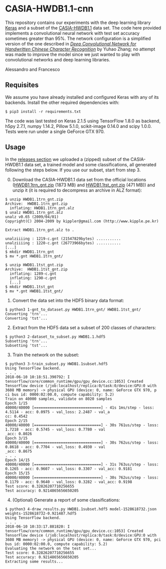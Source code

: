 # CASIA-HWDB1.1-cnn
This repository contains our experiments with the deep learning library [Keras](http://keras.io/) and a subset of the [CASIA-HWDB1.1](http://www.nlpr.ia.ac.cn/databases/handwriting/Home.html) data set. The code here provided implements a convolutional neural network with test set accuracy sometimes greater than 95%. The network configuration is a simplified version of the one described in [_Deep Convolutional Network for Handwritten Chinese Character Recognition_](http://yuhao.im/files/Zhang_CNNChar.pdf) by Yuhao Zhang; no attempt was made to improve the model since we just wanted to play with convolutional networks and deep learning libraries.

Alessandro and Francesco

## Requisites
We assume you have already installed and configured Keras with any of its backends. Install the other required dependencies with:
```
$ pip3 install -r requirements.txt
```
The code was last tested on Keras 2.1.5 using TensorFlow 1.8.0 as backend, h5py 2.7.1, numpy 1.14.2, Pillow 5.1.0, scikit-image 0.14.0 and scipy 1.0.0. Tests were run under a single GeForce GTX 970.

## Usage
In the [releases section](https://github.com/integeruser/CASIA-HWDB1.1-cnn/releases) we uploaded a (zipped) subset of the CASIA-HWDB1.1 data set, a trained model and some classifications, all generated following the steps below. If you use our subset, start from step 3.

0. Download the CASIA-HWDB1.1 data set from the official locations ([HWDB1.1trn_gnt.zip](http://www.nlpr.ia.ac.cn/databases/download/feature_data/HWDB1.1trn_gnt.zip) (1873 MB) and [HWDB1.1tst_gnt.zip](http://www.nlpr.ia.ac.cn/databases/download/feature_data/HWDB1.1tst_gnt.zip) (471 MB)) and unzip it (it is required to decompress an archive in ALZ format):
```
$ unzip HWDB1.1trn_gnt.zip
Archive:  HWDB1.1trn_gnt.zip
  inflating: HWDB1.1trn_gnt.alz
$ unalz HWDB1.1trn_gnt.alz
unalz v0.65 (2009/04/01)
Copyright(C) 2004-2009 by kippler@gmail.com (http://www.kipple.pe.kr)

Extract HWDB1.1trn_gnt.alz to .

unalziiiing : 1219-c.gnt (21547829bytes) ...........
unalziiiing : 1220-c.gnt (26773966bytes) ...........
[...]
$ mkdir HWDB1.1trn_gnt
$ mv *.gnt HWDB1.1trn_gnt/

$ unzip HWDB1.1tst_gnt.zip
Archive:  HWDB1.1tst_gnt.zip
  inflating: 1289-c.gnt
  inflating: 1290-c.gnt
  [...]
$ mkdir HWDB1.1tst_gnt
$ mv *.gnt HWDB1.1tst_gnt/
```
1. Convert the data set into the HDF5 binary data format:
```
$ python3 1-gnt_to_dataset.py HWDB1.1trn_gnt/ HWDB1.1tst_gnt/
Converting 'trn'...
Converting 'tst'...
```
2. Extract from the HDF5 data set a subset of 200 classes of characters:
```
$ python3 2-dataset_to_subset.py HWDB1.1.hdf5
Subsetting 'trn'...
Subsetting 'tst'...
```
3. Train the network on the subset:
```
$ python3 3-train_subset.py HWDB1.1subset.hdf5
Using TensorFlow backend.
. . .
2018-06-10 10:18:51.390792: I tensorflow/core/common_runtime/gpu/gpu_device.cc:1053] Created TensorFlow device (/job:localhost/replica:0/task:0/device:GPU:0 with 3608 MB memory) -> physical GPU (device: 0, name: GeForce GTX 970, p
ci bus id: 0000:02:00.0, compute capability: 5.2)
Train on 40000 samples, validate on 8020 samples
Epoch 1/15
40000/40000 [==============================] - 41s 1ms/step - loss: 4.5114 - acc: 0.0975 - val_loss: 2.2487 - val_a
cc: 0.4542
Epoch 2/15
40000/40000 [==============================] - 30s 761us/step - loss: 1.7218 - acc: 0.5745 - val_loss: 0.7780 - val
_acc: 0.8026
Epoch 3/15
40000/40000 [==============================] - 30s 762us/step - loss: 0.8618 - acc: 0.7704 - val_loss: 0.4930 - val
_acc: 0.8675
. . .
Epoch 14/15
40000/40000 [==============================] - 31s 763us/step - loss: 0.1265 - acc: 0.9607 - val_loss: 0.3307 - val_acc: 0.9181
Epoch 15/15
40000/40000 [==============================] - 30s 762us/step - loss: 0.1179 - acc: 0.9640 - val_loss: 0.3282 - val_acc: 0.9198
Test score: 0.32826207710256655
Test accuracy: 0.9214865656650205
```
4. (Optional) Generate a report of some classifications:
```
$ python3 4-draw_results.py HWDB1.1subset.hdf5 model-1528618732.json weights-1528618732-0.921487.hdf5
Using TensorFlow backend.
. . .
2018-06-10 10:33:17.881820: I tensorflow/core/common_runtime/gpu/gpu_device.cc:1053] Created TensorFlow device (/job:localhost/replica:0/task:0/device:GPU:0 with 3608 MB memory) -> physical GPU (device: 0, name: GeForce GTX 970, pci bus id: 0000:02:00.0, compute capability: 5.2)
Evaluating the network on the test set...
Test score: 0.32826207710256655
Test accuracy: 0.9214865656650205
Extracting some results...
```
